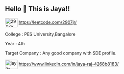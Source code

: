  <h2 allign="left">  Hello 👋 This is Jaya!!</h2>


<a href="https://www.leetcode.com/2907jr" target="blank"><img align="center" src="https://raw.githubusercontent.com/rahuldkjain/github-profile-readme-generator/master/src/images/icons/Social/leet-code.svg" alt="2907jr" height="30" width="40" /></a> https://leetcode.com/2907jr/

College : PES University,Bangalore

Year : 4th

Target Company : Any good company with SDE profile.


<a href="https://linkedin.com/in/jaya-raj-4268b8183" target="blank"><img align="center" src="https://raw.githubusercontent.com/rahuldkjain/github-profile-readme-generator/master/src/images/icons/Social/linked-in-alt.svg" alt="jaya-raj-4268b8183" height="30" width="40" /></a> https://www.linkedin.com/in/jaya-raj-4268b8183/

